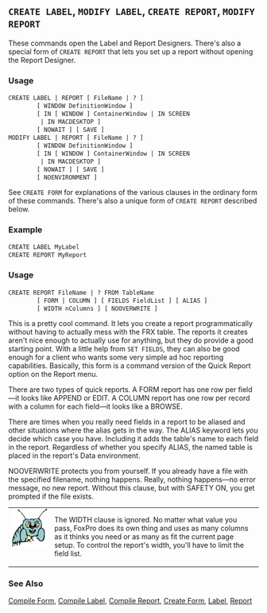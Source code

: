 ## `CREATE LABEL`, `MODIFY LABEL`, `CREATE REPORT`, `MODIFY REPORT`

These commands open the Label and Report Designers. There's also a special form of `CREATE REPORT` that lets you set up a report without opening the Report Designer.

### Usage

```foxpro
CREATE LABEL | REPORT [ FileName | ? ]
        [ WINDOW DefinitionWindow ]
        [ IN [ WINDOW ] ContainerWindow | IN SCREEN
         | IN MACDESKTOP ]
        [ NOWAIT ] [ SAVE ]
MODIFY LABEL | REPORT [ FileName | ? ]
        [ WINDOW DefinitionWindow ]
        [ IN [ WINDOW ] ContainerWindow | IN SCREEN
         | IN MACDESKTOP ]
        [ NOWAIT ] [ SAVE ]
        [ NOENVIRONMENT ]
```

See `CREATE FORM` for explanations of the various clauses in the ordinary form of these commands. There's also a unique form of `CREATE REPORT` described below.

### Example

```foxpro
CREATE LABEL MyLabel
CREATE REPORT MyReport
```
### Usage

```foxpro
CREATE REPORT FileName | ? FROM TableName
        [ FORM | COLUMN ] [ FIELDS FieldList ] [ ALIAS ]
        [ WIDTH nColumns ] [ NOOVERWRITE ]
```

This is a pretty cool command. It lets you create a report programmatically without having to actually mess with the FRX table. The reports it creates aren't nice enough to actually use for anything, but they do provide a good starting point. With a little help from `SET FIELDS`, they can also be good enough for a client who wants some very simple ad hoc reporting capabilities. Basically, this form is a command version of the Quick Report option on the Report menu.

There are two types of quick reports. A FORM report has one row per field&mdash;it looks like APPEND or EDIT. A COLUMN report has one row per record with a column for each field&mdash;it looks like a BROWSE.

There are times when you really need fields in a report to be aliased and other situations where the alias gets in the way. The ALIAS keyword lets *you* decide which case you have. Including it adds the table's name to each field in the report. Regardless of whether you specify ALIAS, the named table is placed in the report's Data environment.

NOOVERWRITE protects you from yourself. If you already have a file with the specified filename, nothing happens. Really, nothing happens&mdash;no error message, no new report. Without this clause, but with SAFETY ON, you get prompted if the file exists.

<table>
<tr>
  <td width="17%" valign="top">
<img width="95" height="78" src="bug.gif">
  </td>
  <td width="83%">
  <p>The WIDTH clause is ignored. No matter what value you pass, FoxPro does its own thing and uses as many columns as it thinks you need or as many as fit the current page setup. To control the report's width, you'll have to limit the field list.</p>
  </td>
 </tr>
</table>

### See Also

[Compile Form](s4g586.md), [Compile Label](s4g586.md), [Compile Report](s4g586.md), [Create Form](s4g590.md), [Label](s4g238.md), [Report](s4g238.md)